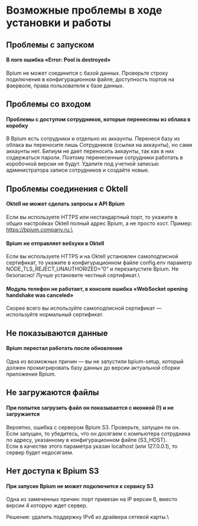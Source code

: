 # Возможные проблемы в ходе установки и работы

## **Проблемы с запуском**

#### **В логе ошибка «Error: Pool is destroyed»**

Bpium не может соединится с базой данных. Проверьте строку подключения в конфигурационном файле, доступность портов на фаерволе, права пользователя к базе данных.

## Проблемы со входом

#### **Проблемы с доступом сотрудников, которые перенесены из облака в коробку**

В Bpium есть сотрудники и отдельно их аккаунты. Перенеся базу из облака вы переносите лишь Сотрудников (ссылки на аккаунты), но сами аккаунты нет. Бипиум не дает переносить аккаунты, так как в них содержаться пароли. Поэтому перенесенные сотрудники работать в коробочной версии не будут. Удалите под учетной записью администратора записи сотрудников и создайте новые.

## Проблемы соединения с Oktell

#### **Oktell не может сделать запросы к API Bpium**

Если вы используете HTTPS или нестандартный порт, то укажите в общих настройках Oktell полный адрес Bpium, а не просто хост. Пример: https://bpium.company.ru.\


#### **Bpium не отправляет вебхуки в Oktell**&#x20;

Если вы используете HTTPS и на Oktell установлен самоподписной сертификат, то укажите в конфигурационном файле config.env параметр NODE\_TLS\_REJECT\_UNAUTHORIZED=”0” и перезапустите Bpium. Не безопасно! Лучше установите честный сертификат.\


#### **Модуль телефон не работает, в консоле ошибка «WebSocket opening handshake was canceled»**

Скорее всего вы используйте самоподписной сертификат — используйте нормальный сертификат.

## Не показываются данные

#### **Bpium перестал работать после обновления**

Одна из возможных причин — вы не запустили bpium-setup, который должен промигрировать базу данных до версии актуальной сборки приложения Bpium.

## Не загружаются файлы

#### **При попытке загрузить файл он показывается с иконкой (!) и не загружается**

Вероятно, ошибка с сервером Bpium S3. Проверьте, запущен ли он. Если запущен, то убедитесь, что он досягаем с компьютера сотрудника по адресу, указанному в конфигурационном файле (S3\_HOST).\
Если в качестве этого параметра указан localhost (или 127.0.0.1), то сервер будет недосягаем.

## Нет доступа к Bpium S3

#### **При запуске Bpium не может подключится к сервису S3**

Одна из замеченных причин: порт привязан на IP версии 6, вместо версии 4 которую ждет сервер.

Решение: удалить поддержку IPv6 из драйвера сетевой карты.\
